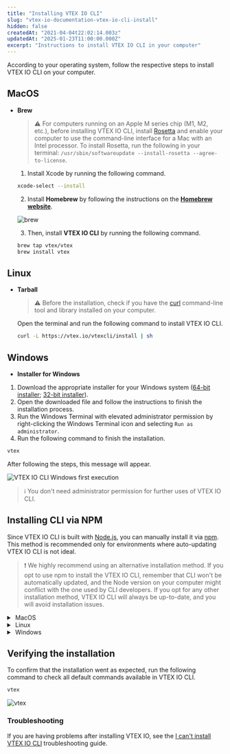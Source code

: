```yaml
---
title: "Installing VTEX IO CLI"
slug: "vtex-io-documentation-vtex-io-cli-install"
hidden: false
createdAt: "2021-04-04t22:02:14.003z"
updatedAt: "2025-01-23T11:00:00.000Z"
excerpt: "Instructions to install VTEX IO CLI in your computer"
---
```


According to your operating system, follow the respective steps to install VTEX IO CLI on your computer.

## MacOS

- **Brew**

  > ⚠️ For computers running on an Apple M series chip (M1, M2, etc.), before installing VTEX IO CLI, install [Rosetta](https://support.apple.com/en-us/HT211861) and enable your computer to use the command-line interface for a Mac with an Intel processor.  To install Rosetta, run the following in your terminal: `/usr/sbin/softwareupdate --install-rosetta --agree-to-license`.

  1. Install Xcode by running the following command.

  ```sh
  xcode-select --install
  ```

  2. Install **Homebrew** by following the instructions on the [**Homebrew website**](https://brew.sh/index).

  ![brew](https://cdn.jsdelivr.net/gh/vtexdocs/dev-portal-content@main/images/vtex-io-documentation-vtex-io-cli-install-0.png)

  3. Then, install **VTEX IO CLI** by running the following command.

  ```sh
  brew tap vtex/vtex
  brew install vtex
  ```

## Linux

- **Tarball**

  > ⚠️ Before the installation, check if you have the [curl](https://curl.se/) command-line tool and library installed on your computer.

  Open the terminal and run the following command to install VTEX IO CLI.

  ```sh
  curl -L https://vtex.io/vtexcli/install | sh
  ```

## Windows

- **Installer for Windows**

1. Download the appropriate installer for your Windows system ([64-bit installer](https://vtex.io/vtexcli/install/win-x64); [32-bit installer](https://vtex.io/vtexcli/install/win-x32)).
2. Open the downloaded file and follow the instructions to finish the installation process.
3. Run the Windows Terminal with elevated administrator permission by right-clicking the Windows Terminal icon and selecting `Run as administrator`.
4. Run the following command to finish the installation.

  ```sh
  vtex
  ```

  After following the steps, this message will appear.

  ![VTEX IO CLI Windows first execution](https://cdn.jsdelivr.net/gh/vtexdocs/dev-portal-content@main/images/vtex-io-documentation-vtex-io-cli-install-1.png)

  > ℹ️ You don't need administrator permission for further uses of VTEX IO CLI.

## Installing CLI via NPM

Since VTEX IO CLI is built with [Node.js](https://nodejs.org/en/), you can manually install it via [npm](https://www.npmjs.com/package/vtex). This method is recommended only for environments where auto-updating VTEX IO CLI is not ideal.

> ❗️ We highly recommend using an alternative installation method. If you opt to use npm to install the VTEX IO CLI, remember that CLI won't be automatically updated, and the Node version on your computer might conflict with the one used by CLI developers. If you opt for any other installation method, VTEX IO CLI will always be up-to-date, and you will avoid installation issues.

<details>
  <summary><span class="fa fa-apple">&nbsp;</span>MacOS</summary>

  <br>

  1. Install **Homebrew** by following the instructions on the [**Homebrew website**](https://brew.sh/index).

  ![brew](https://cdn.jsdelivr.net/gh/vtexdocs/dev-portal-content@main/images/vtex-io-documentation-vtex-io-cli-install-2.png)

  2. Install **Node.js** via Homebrew by running the following command.

  ```sh
  brew install node
  ```

  3. Then, install **Yarn**.

  ```sh
  brew install yarn
  ```

4. Finally, install **VTEX IO CLI**.

  ```sh
  yarn global add vtex
  ```

<br>
</details>

<details>
  <summary><span class="fa fa-linux">&nbsp;</span>Linux</summary>

<br>

  1. Install **Node.js** by running the following command.

  ```sh
  sudo apt install nodejs
  ```

  2. Install **Yarn** by following the [Yarn installation](https://classic.yarnpkg.com/en/docs/install#gentoo-stable) for Linux.
  3. Install **VTEX IO CLI** by running the following command.

  ```sh
  sudo yarn global add vtex
  ```

<br>
</details>

<details>
  <summary><span class="fa fa-windows">&nbsp;</span>Windows</summary>

<br>

  1. Download and install [**Node.js**](https://nodejs.org/pt-br/download/).
  2. Download and install [**Yarn**](https://classic.yarnpkg.com/en/docs/getting-started).
  3. Run the Windows Terminal with elevated administrator permission by right-clicking the Windows Terminal icon and selecting `Run as administrator`.
  4. Install **VTEX IO CLI** by running the following command.

  ```sh
  yarn global add vtex
  ```

  5. Run the following command to finish the installation.

  ```sh
  vtex
  ```

  After following the steps, this message will appear.

  ![VTEX IO CLI Windows first execution](https://cdn.jsdelivr.net/gh/vtexdocs/dev-portal-content@main/images/vtex-io-documentation-vtex-io-cli-install-3.png)

  You don't have to be in your admin role for the next step.

<br>
</details>

## Verifying the installation

To confirm that the installation went as expected, run the following command to check all default commands available in VTEX IO CLI.

```sh
vtex
```

![vtex](https://cdn.jsdelivr.net/gh/vtexdocs/dev-portal-content@main/images/vtex-io-documentation-vtex-io-cli-install-4.png)

### Troubleshooting

If you are having problems after installing VTEX IO, see the [I can't install VTEX IO CLI](https://developers.vtex.com/docs/troubleshooting/i-cant-install-vtex-io-cli) troubleshooting guide.
